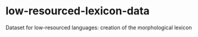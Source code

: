 # low-resourced-lexicon-data
Dataset for low-resourced languages: creation of the morphological lexicon
